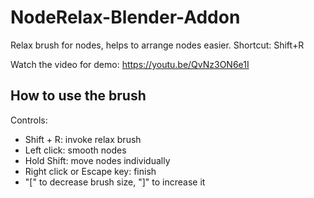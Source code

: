 # NodeRelax-Blender-Addon

Relax brush for nodes, helps to arrange nodes easier.
Shortcut: Shift+R

Watch the video for demo:
https://youtu.be/QvNz3ON6e1I

## How to use the brush
Controls:
- Shift + R: invoke relax brush
- Left click: smooth nodes
- Hold Shift: move nodes individually
- Right click or Escape key: finish
- "[" to decrease brush size, "]" to increase it


